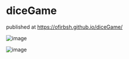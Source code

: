 # diceGame
published at https://ofirbsh.github.io/diceGame/

![image](https://user-images.githubusercontent.com/17779076/147833286-b81eda99-f8c0-4560-acb3-6f17095b0045.png)

![image](https://user-images.githubusercontent.com/17779076/147833287-b8d035fa-529c-403d-bb54-a70ad9e152a6.png)
